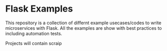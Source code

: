 # Flask Examples

This repository is a collection of differnt example usecases/codes to write microservices with Flask.
All the examples are show with best practices to including automation tests.

Projects will contain scraip

